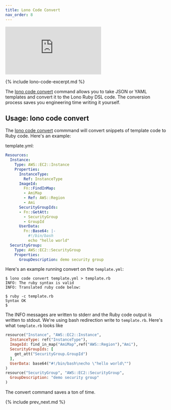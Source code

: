 ```yaml
---
title: Lono Code Convert
nav_order: 8
---
```


<div class="video-box"><div class="video-container"><iframe src="https://www.youtube.com/embed/uC-TcZKqsf4" frameborder="0" allowfullscreen=""></iframe></div></div>

{% include lono-code-excerpt.md %}

The [lono code convert](https://lono.cloud/reference/lono-code-convert/) command allows you to take JSON or YAML templates and convert it to the Lono Ruby DSL code. The conversion process saves you engineering time writing it yourself.

## Usage: lono code convert

The [lono code convert](https://lono.cloud/reference/lono-code-convert/) commmand will convert snippets of template code to Ruby code. Here's an example:

template.yml:

```yaml
Resources:
  Instance:
    Type: AWS::EC2::Instance
    Properties:
      InstanceType:
        Ref: InstanceType
      ImageId:
        Fn::FindInMap:
        - AmiMap
        - Ref: AWS::Region
        - Ami
      SecurityGroupIds:
      - Fn::GetAtt:
        - SecurityGroup
        - GroupId
      UserData:
        Fn::Base64: |-
          #!/bin/bash
          echo "hello world"
  SecurityGroup:
    Type: AWS::EC2::SecurityGroup
    Properties:
      GroupDescription: demo security group
```

Here's an example running convert on the `template.yml`:

    $ lono code convert template.yml > template.rb
    INFO: The ruby syntax is valid
    INFO: Translated ruby code below:

    $ ruby -c template.rb
    Syntax OK
    $

The INFO messages are written to stderr and the Ruby code output is written to stdout. We're using bash redirection write to `template.rb`. Here's what `template.rb` looks like

```ruby
resource("Instance", "AWS::EC2::Instance",
  InstanceType: ref("InstanceType"),
  ImageId: find_in_map("AmiMap",ref("AWS::Region"),"Ami"),
  SecurityGroupIds: [
    get_att("SecurityGroup.GroupId")
  ],
  UserData: base64("#!/bin/bash\necho \"hello world\"")
)
resource("SecurityGroup", "AWS::EC2::SecurityGroup",
  GroupDescription: "demo security group"
)
```

The convert command saves a ton of time.

{% include prev_next.md %}

